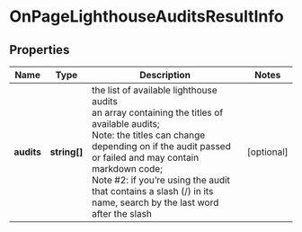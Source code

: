 # OnPageLighthouseAuditsResultInfo

## Properties

| Name | Type | Description | Notes |
|------------ | ------------- | ------------- | -------------|
**audits** | **string[]** | the list of available lighthouse audits<br>an array containing the titles of available audits;<br>Note: the titles can change depending on if the audit passed or failed and may contain markdown code;<br>Note #2: if you’re using the audit that contains a slash (/) in its name, search by the last word after the slash |[optional]|